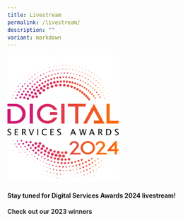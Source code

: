 ```yaml
---
title: Livestream
permalink: /livestream/
description: ""
variant: markdown
---
```

<style type="text/css">
.content h4 {
    color: #B41E8E;
    font-weight: 700;
    }
	a.bp-button{text-decoration: none;font-weight:600;}
	a.bp-button:hover{text-decoration: underline;}
</style>
<div class="row is-multiline">
  <div class="col is-12 has-text-centered">
		<div><img style="max-width:50%" alt="2024 DSA logo" src="/images/DSA2024_logo.svg"></div>
    <h4><strong>Stay tuned for Digital Services Awards 2024 livestream!</strong></h4>
    <a class="bp-button is-primary is-uppercase" href="/winners/2023/">Check out our 2023 winners</a> </div>
</div>